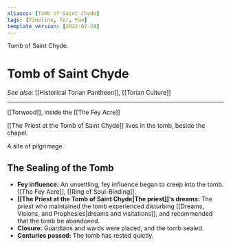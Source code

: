 ```yaml
---
aliases: [Tomb of Saint Chyde]
tags: [Timeline, Tor, Fae]
template_version: [2022-02-28]
---
```

<span
	  class='ob-timelines' 
	  data-date='1000-12-25-00' 
	  data-title='Tomb of Saint Chyde'
	 data-class='orange' 
	 data-type='range' 
	 data-end="1142-11-28-00">
Tomb of Saint Chyde.
</span>
# Tomb of Saint Chyde
*See also:* [[Historical Torian Pantheon]], [[Torian Culture]]
___
[[Torwood]], inside the [[The Fey Acre]] 

[[The Priest at the Tomb of Saint Chyde]] lives in the tomb, beside the chapel.

A site of pilgrimage.

## The Sealing of the Tomb
- **Fey influence:** An unsettling, fey influence began to creep into the tomb. [[The Fey Acre]], [[Ring of Soul-Binding]].
- **[[The Priest at the Tomb of Saint Chyde|The priest]]'s dreams:** The priest who maintained the tomb experienced disturbing [[Dreams, Visions, and Prophesies|dreams and visitations]], and recommended that the tomb be abandoned.
- **Closure:** Guardians and wards were placed, and the tomb sealed.
- **Centuries passed:** The tomb has rested quietly.